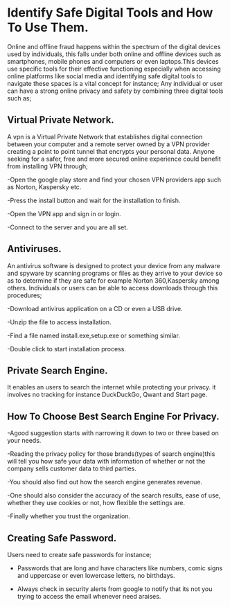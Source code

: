 # Identify Safe Digital Tools and How To Use Them.
Online and offline fraud happens within the spectrum of the digital devices used by individuals, this falls under both online and offline devices such as smartphones, mobile phones and computers or even laptops.This devices use specific tools for their effective functioning especially when accessing online platforms like social media and identifying safe digital tools to navigate these spaces is a vital concept for instance;
Any individual or user can have a strong online privacy and safety by combining three digital tools such as;

## Virtual Private Network.
A vpn is a Virtual Private Network that establishes digital connection between your computer and a remote server owned by a VPN provider creating a point to point tunnel that encrypts your personal data. Anyone seeking for a safer, free and more secured online experience could benefit from installing VPN through;

-Open the google play store and find your chosen VPN providers app such as Norton, Kaspersky etc.

-Press the install button and wait for the installation to finish.

-Open the VPN app and sign in or login.

-Connect to the server and you are all set.

## Antiviruses.
An antivirus software is designed to protect your device from any malware and spyware by scanning programs or files as they arrive to your device so as to determine if they are safe for example Norton 360,Kaspersky among others. Individuals or users can be able to access downloads through this procedures;

-Download antivirus application on a CD or even a USB drive.

-Unzip the file to access installation.

-Find a file named install.exe,setup.exe or something similar.

-Double click to start installation process.

## Private Search Engine.
It enables an users to search the internet while protecting your privacy. it involves no tracking for instance DuckDuckGo, Qwant and Start page.

## How To Choose Best Search Engine For Privacy.
-Agood suggestion starts with narrowing it down to two or three based on your needs.

-Reading the privacy policy for those brands(types of search engine)this will tell you how safe your data with information of whether or not the company sells customer data to third parties.

-You should also find out how the search engine generates revenue.

-One should also consider the accuracy of the search results, ease of use, whether they use cookies or not, how flexible the settings are.

-Finally whether you trust the organization.

##  Creating Safe Password.
Users need to create safe passwords for instance; 
- Passwords that are long and have characters like numbers, comic signs and uppercase or even lowercase letters, no birthdays.

- Always check in security alerts from google to notify that its not you trying to access the email whenever need araises.

